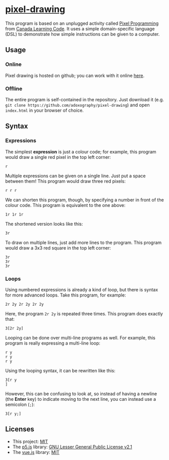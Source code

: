 # [pixel-drawing](https://adoxography.github.io/pixel-drawing/)

This program is based on an unplugged activity called [Pixel Programming](https://docs.google.com/document/d/1S__G3fasIgUhkeCkbC91TXHmhOF_MgwdKarz80bsvFE/edit?usp=sharing) from [Canada Learning Code](https://www.canadalearningcode.ca). It uses a simple domain-specific language (DSL) to demonstrate how simple instructions can be given to a computer.

## Usage

### Online
Pixel drawing is hosted on github; you can work with it online [here](https://adoxography.github.io/pixel-drawing).

### Offline
The entire program is self-contained in the repository. Just download it (e.g. `git clone https://github.com/adoxography/pixel-drawing`) and open `index.html` in your browser of choice.

## Syntax

### Expressions
The simplest **expression** is just a colour code; for example, this program would draw a single red pixel in the top left corner:

```
r
```

Multiple expressions can be given on a single line. Just put a space between them! This program would draw three red pixels:

```
r r r
```

We can shorten this program, though, by specifying a number in front of the colour code. This program is equivalent to the one above:

```
1r 1r 1r
```

The shortened version looks like this:

```
3r
```

To draw on multiple lines, just add more lines to the program. This program would draw a 3x3 red square in the top left corner:

```
3r
3r
3r
```

### Loops
Using numbered expressions is already a kind of loop, but there is syntax for more advanced loops. Take this program, for example:

```
2r 2y 2r 2y 2r 2y
```

Here, the program `2r 2y` is repeated three times. This program does exactly that:

```
3[2r 2y]
```

Looping can be done over multi-line programs as well. For example, this program is really expressing a multi-line loop:

```
r y
r y
r y
```

Using the looping syntax, it can be rewritten like this:

```
3[r y
]
```

However, this can be confusing to look at, so instead of having a newline (the **Enter** key) to indicate moving to the next line, you can instead use a semicolon (`;`):

```
3[r y;]
```

## Licenses
* This project: [MIT](https://github.com/adoxography/pixel-drawing/blob/master/LICENSE)
* The [p5.js](https://github.com/processing/p5.js) library: [GNU Lesser General Public License v2.1](https://github.com/processing/p5.js/blob/master/license.txt)
* The [vue.js](https://vuejs.org) library: [MIT](https://github.com/vuejs/vue/blob/dev/LICENSE)
